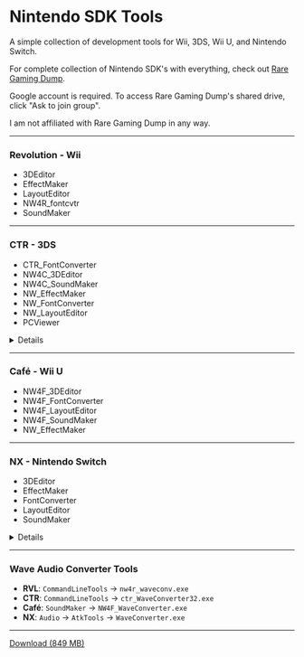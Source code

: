 # Nintendo SDK Tools

A simple collection of development tools for Wii, 3DS, Wii U, and Nintendo Switch.

For complete collection of Nintendo SDK's with everything, check out [Rare Gaming Dump](https://groups.google.com/forum/#!forum/rgd-members).

Google account is required. To access Rare Gaming Dump's shared drive, click "Ask to join group".

I am not affiliated with Rare Gaming Dump in any way.

---

### Revolution - Wii
* 3DEditor
* EffectMaker
* LayoutEditor
* NW4R_fontcvtr
* SoundMaker

---

### CTR - 3DS
* CTR_FontConverter
* NW4C_3DEditor
* NW4C_SoundMaker
* NW_EffectMaker
* NW_FontConverter
* NW_LayoutEditor
* PCViewer

<details>

`CTR_FontConverter` exports fonts as `BCFNT`, a binary CTR font used in many games.

`NW_FontConverter` exports fonts as `BFFNT`, a binary Café font used in the following games:
* Mario & Luigi: Paper Jam (Bros.)
* Mario & Luigi: Superstar Saga + Bowser's Minions
* Mario & Luigi: Bowser's Inside Story + Bowser Jr.'s Journey
* Rhythm Heaven/Paradise Megamix

Not compatible with Wii U and Switch games, so use the font converter tools below instead.

</details>

---

### Café - Wii U
* NW4F_3DEditor
* NW4F_FontConverter
* NW4F_LayoutEditor
* NW4F_SoundMaker
* NW_EffectMaker

---

### NX - Nintendo Switch
* 3DEditor
* EffectMaker
* FontConverter
* LayoutEditor
* SoundMaker

<details>

The first 4 tools are in the `Graphics` folder, `SoundMaker` is in the `Audio` folder.

</details>

---

### Wave Audio Converter Tools
* **RVL**: `CommandLineTools` → `nw4r_waveconv.exe`
* **CTR**: `CommandLineTools` → `ctr_WaveConverter32.exe`
* **Café**: `SoundMaker` → `NW4F_WaveConverter.exe`
* **NX**: `Audio` → `AtkTools` → `WaveConverter.exe`

---

[Download (849 MB)](https://github.com/AromaKitsune/Nintendo-SDK-Tools/releases/download/2021/Nintendo-SDK-Tools.zip)
